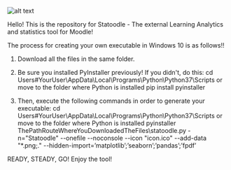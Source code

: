 ![alt text](https://github.com/JorgeBarredo14/statoodle/statoodle.png?raw=true)

Hello!
This is the repository for Statoodle - The external Learning Analytics and statistics tool for Moodle!

The process for creating your own executable in Windows 10 is as follows!!

1) Download all the files in the same folder.

2) Be sure you installed PyInstaller previously! If you didn't, do this:
   cd Users\#YourUser\AppData\Local\Programs\Python\Python37\Scripts or move to the folder where Python is installed
   pip install pyinstaller
  
3) Then, execute the following commands in order to generate your executable:
   cd Users\#YourUser\AppData\Local\Programs\Python\Python37\Scripts or move to the folder where Python is installed
   pyinstaller ThePathRouteWhereYouDownloadedTheFiles\statoodle.py -n="Statoodle" --onefile --noconsole --icon "icon.ico" --add-data "*.png;." --hidden-import=’matplotlib’;’seaborn’;’pandas’;’fpdf’

READY, STEADY, GO! Enjoy the tool!

